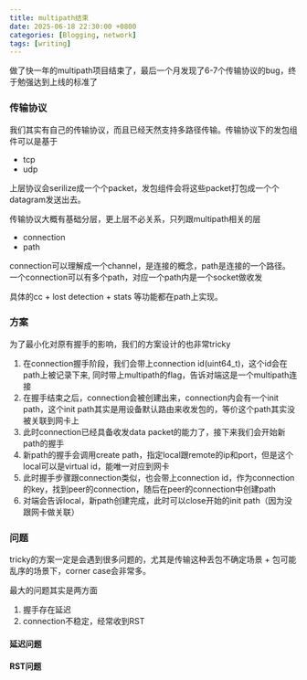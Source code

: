 ```yaml
---
title: multipath结束
date: 2025-06-18 22:30:00 +0800
categories: [Blogging, network]
tags: [writing]
---
```


做了快一年的multipath项目结束了，最后一个月发现了6-7个传输协议的bug，终于勉强达到上线的标准了

### 传输协议

我们其实有自己的传输协议，而且已经天然支持多路径传输。传输协议下的发包组件可以是基于

+ tcp
+ udp

上层协议会serilize成一个个packet，发包组件会将这些packet打包成一个个datagram发送出去。

传输协议大概有基础分层，更上层不必关系，只列跟multipath相关的层

+ connection
+ path

connection可以理解成一个channel，是连接的概念，path是连接的一个路径。一个connection可以有多个path，对应一个path内是一个socket做收发

具体的cc + lost detection + stats 等功能都在path上实现。

### 方案

为了最小化对原有握手的影响，我们的方案设计的也非常tricky

1. 在connection握手阶段，我们会带上connection id(uint64_t)，这个id会在path上被记录下来, 同时带上multipath的flag，告诉对端这是一个multipath连接
2. 在握手结束之后，connection会被创建出来，connection内会有一个init path，这个init path其实是用设备默认路由来收发包的，等价这个path其实没被关联到网卡上
3. 此时connection已经具备收发data packet的能力了，接下来我们会开始新path的握手
4. 新path的握手会调用create path，指定local跟remote的ip和port，但是这个local可以是virtual id，能唯一对应到网卡
5. 此时握手步骤跟connection类似，也会带上connection id，作为connection的key，找到peer的connection，随后在peer的connection中创建path
6. 对端会告诉local，新path创建完成，此时可以close开始的init path（因为没跟网卡做关联）

### 问题

tricky的方案一定是会遇到很多问题的，尤其是传输这种丢包不确定场景 + 包可能乱序的场景下，corner case会非常多。

最大的问题其实是两方面

1. 握手存在延迟
2. connection不稳定，经常收到RST

#### 延迟问题


#### RST问题

